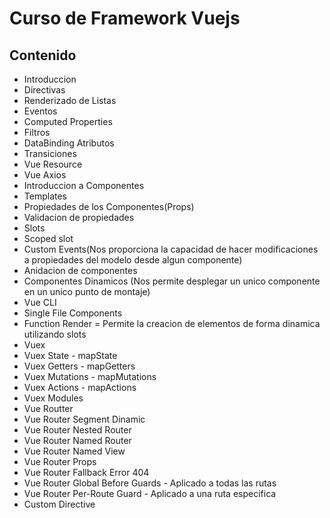 # Curso de Framework Vuejs

## Contenido

* Introduccion
* Directivas
* Renderizado de Listas
* Eventos
* Computed Properties
* Filtros
* DataBinding Atributos
* Transiciones
* Vue Resource
* Vue Axios
* Introduccion a Componentes
* Templates
* Propiedades de los Componentes(Props)
* Validacion de propiedades
* Slots
* Scoped slot
* Custom Events(Nos proporciona la capacidad de hacer modificaciones a propiedades del modelo desde algun componente)
* Anidacion de componentes
* Componentes Dinamicos (Nos permite desplegar un unico componente en un unico punto de montaje)
* Vue CLI
* Single File Components
* Function Render = Permite la creacion de elementos de forma dinamica utilizando slots
* Vuex
* Vuex State - mapState 
* Vuex Getters - mapGetters
* Vuex Mutations - mapMutations
* Vuex Actions - mapActions
* Vuex Modules
* Vue Routter
* Vue Router Segment Dinamic
* Vue Router Nested Router
* Vue Router Named Router
* Vue Router Named View
* Vue Router Props
* Vue Router Fallback Error 404
* Vue Router Global Before Guards - Aplicado a todas las rutas
* Vue Router Per-Route Guard - Aplicado a una ruta especifica
* Custom Directive